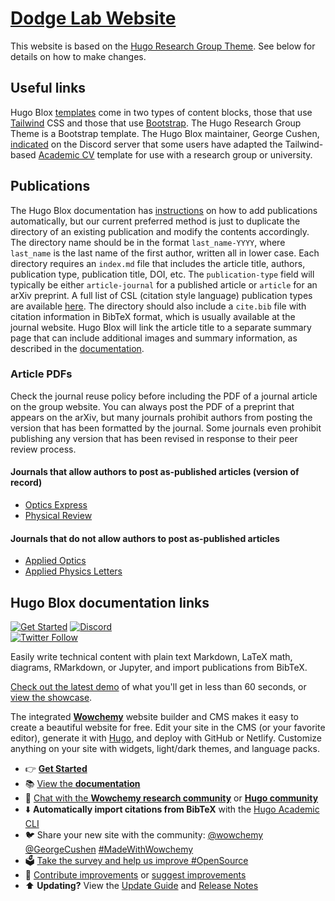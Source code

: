 # [Dodge Lab Website](https://dodge-research-group.github.io/dodgelab-website/)

This website is based on the [Hugo Research Group Theme](https://github.com/wowchemy/starter-hugo-research-group). See below for details on how to make changes.

## Useful links

Hugo Blox [templates](https://hugoblox.com/templates/) come in two types of content blocks, those that use [Tailwind](https://hugoblox.com/blocks/) CSS and those that use [Bootstrap](https://bootstrap.hugoblox.com/blocks/). The Hugo Research Group Theme is a Bootstrap template. The Hugo Blox maintainer, George Cushen, [indicated](https://discord.com/channels/722225264733716590/1262792177923391589/1263580594952999084) on the Discord server that some users have adapted the Tailwind-based [Academic CV](https://hugoblox.com/templates/details/academic-cv/) template for use with a research group or university.

## Publications

The Hugo Blox documentation has [instructions](https://docs.hugoblox.com/reference/content-types/#publications) on how
to add publications automatically, but our current preferred method is just to duplicate the directory of an existing
publication and modify the contents accordingly. The directory name should be in the format `last_name-YYYY`, where
`last_name` is the last name of the first author, written all in lower case. Each directory requires an `index.md` file that includes the article title, authors, publication type, publication title, DOI, etc. The `publication-type` field
will typically be either `article-journal` for a published article or `article` for an arXiv preprint. A full list of CSL (citation style language) publication types are available
[here](https://docs.citationstyles.org/en/stable/specification.html#appendix-iii-types).
The directory should also include a `cite.bib` file with citation information in BibTeX format, which is usually available
at the journal website. Hugo Blox will link the article title to a separate summary page that can include additional
images and summary information, as described in the
[documentation](https://docs.hugoblox.com/reference/content-types/#enhancing-publications).

### Article PDFs

Check the journal reuse policy before including the PDF of a journal article on the group website. You can always post
the PDF of a preprint that appears on the arXiv, but many journals prohibit authors from posting the version that has
been formatted by the journal. Some journals even prohibit publishing any version that has been revised in response to
their peer review process.

#### Journals that allow authors to post as-published articles (version of record)

- [Optics Express](https://opg.optica.org/content/author/portal/item/review-copyright-permissions/#posting)
- [Physical Review](https://journals.aps.org/copyrightFAQ.html#post)

#### Journals that do not allow authors to post as-published articles

- [Applied Optics](https://opg.optica.org/content/author/portal/item/review-copyright-permissions/#posting)
- [Applied Physics Letters](https://publishing.aip.org/resources/researchers/rights-and-permissions/permissions/)

## Hugo Blox documentation links

[![Get Started](https://img.shields.io/badge/-Get%20started-ff4655?style=for-the-badge)](https://hugoblox.com/hugo-themes/)
[![Discord](https://img.shields.io/discord/722225264733716590?style=for-the-badge)](https://discord.com/channels/722225264733716590/742892432458252370/742895548159492138)  
[![Twitter Follow](https://img.shields.io/twitter/follow/GetResearchDev?label=Follow%20on%20Twitter)](https://twitter.com/wowchemy)

Easily write technical content with plain text Markdown, LaTeX math, diagrams, RMarkdown, or Jupyter, and import publications from BibTeX.

[Check out the latest demo](https://research-group.netlify.app/) of what you'll get in less than 60 seconds, or [view the showcase](https://hugoblox.com/creators/).

The integrated [**Wowchemy**](https://hugoblox.com) website builder and CMS makes it easy to create a beautiful website for free. Edit your site in the CMS (or your favorite editor), generate it with [Hugo](https://github.com/gohugoio/hugo), and deploy with GitHub or Netlify. Customize anything on your site with widgets, light/dark themes, and language packs.

- 👉 [**Get Started**](https://hugoblox.com/hugo-themes/)
- 📚 [View the **documentation**](https://docs.hugoblox.com/)
- 💬 [Chat with the **Wowchemy research community**](https://discord.gg/z8wNYzb) or [**Hugo community**](https://discourse.gohugo.io)
- ⬇️ **Automatically import citations from BibTeX** with the [Hugo Academic CLI](https://github.com/GetRD/academic-file-converter)
- 🐦 Share your new site with the community: [@wowchemy](https://twitter.com/wowchemy) [@GeorgeCushen](https://twitter.com/GeorgeCushen) [#MadeWithWowchemy](https://twitter.com/search?q=%23MadeWithWowchemy&src=typed_query)
- 🗳 [Take the survey and help us improve #OpenSource](https://forms.gle/NioD9VhUg7PNmdCAA)
- 🚀 [Contribute improvements](https://github.com/HugoBlox/hugo-blox-builder/blob/main/CONTRIBUTING.md) or [suggest improvements](https://github.com/HugoBlox/hugo-blox-builder/issues)
- ⬆️ **Updating?** View the [Update Guide](https://docs.hugoblox.com/hugo-tutorials/update/) and [Release Notes](https://github.com/HugoBlox/hugo-blox-builder/releases)
